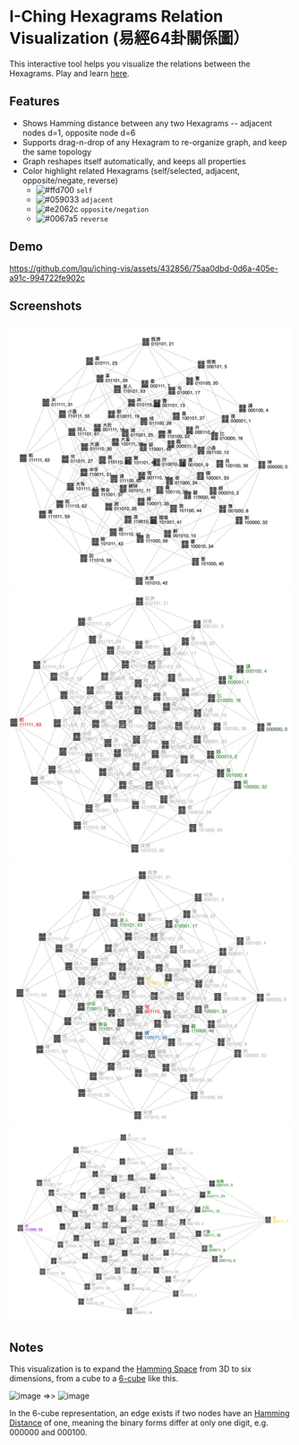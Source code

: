 # I-Ching Hexagrams Relation Visualization (易經64卦關係圖）
This interactive tool helps you visualize the relations between the Hexagrams. Play and learn [here](https://lqu.github.io/iching-vis/).

## Features
* Shows Hamming distance between any two Hexagrams -- adjacent nodes d=1, opposite node d=6
* Supports drag-n-drop of any Hexagram to re-organize graph, and keep the same topology
* Graph reshapes itself automatically, and keeps all properties
* Color highlight related Hexagrams (self/selected, adjacent, opposite/negate, reverse)
  - ![#ffd700](https://via.placeholder.com/15/ffd700/000000?text=+) `self`
  - ![#059033](https://via.placeholder.com/15/c5f015/000000?text=+) `adjacent`
  - ![#e2062c](https://via.placeholder.com/15/e2062c/000000?text=+) `opposite/negation`
  - ![#0067a5](https://via.placeholder.com/15/0067a5/000000?text=+) `reverse`

## Demo
https://github.com/lqu/iching-vis/assets/432856/75aa0dbd-0d6a-405e-a91c-994722fe902c

## Screenshots
![](docs/screenshot-1.png)
![](docs/screenshot-2.png)
![](docs/screenshot-3.png)
![](docs/screenshot-4.png)

## Notes
This visualization is to expand the [Hamming Space](https://en.wikipedia.org/wiki/Hamming_space) from 3D to six dimensions, from a cube to a [6-cube](https://en.wikipedia.org/wiki/6-cube) like this. 

<img width="256" alt="image" src="https://github.com/lqu/iching-vis/assets/432856/fcef21cf-3e75-4e3b-9c48-3cd009c2c160">
 =>> 
<img width="256" alt="image" src="https://github.com/lqu/iching-vis/assets/432856/6d16b447-9af6-4e99-882c-69dfbca43505">


In the 6-cube representation, 
an edge exists if two nodes have an [Hamming Distance](https://en.wikipedia.org/wiki/Hamming_distance) of one, meaning the binary forms differ at only one digit,
e.g. 000000 and 000100.
